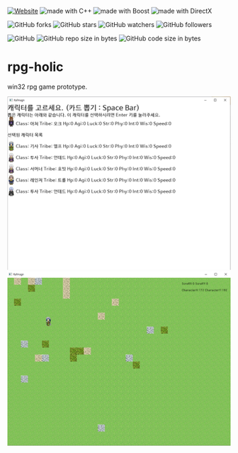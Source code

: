 [![Website](https://img.shields.io/website-up-down-green-red/http/shields.io.svg?label=elky-essay)](https://elky84.github.io)
<img src="https://img.shields.io/badge/made%20with-C++-yellowgreen.svg" alt="made with C++">
<img src="https://img.shields.io/badge/made%20with-Boost-yellow.svg" alt="made with Boost">
<img src="https://img.shields.io/badge/made%20with-DirectX-green.svg" alt="made with DirectX">

![GitHub forks](https://img.shields.io/github/forks/elky84/rpg-holic.svg?style=social&label=Fork)
![GitHub stars](https://img.shields.io/github/stars/elky84/rpg-holic.svg?style=social&label=Stars)
![GitHub watchers](https://img.shields.io/github/watchers/elky84/rpg-holic.svg?style=social&label=Watch)
![GitHub followers](https://img.shields.io/github/followers/elky84.svg?style=social&label=Follow)

![GitHub](https://img.shields.io/github/license/mashape/apistatus.svg)
![GitHub repo size in bytes](https://img.shields.io/github/repo-size/elky84/rpg-holic.svg)
![GitHub code size in bytes](https://img.shields.io/github/languages/code-size/elky84/rpg-holic.svg)

# rpg-holic
win32 rpg game prototype.

![rpg_holic_01](./rpg_holic_01.png)
![rpg_holic_02](./rpg_holic_02.png)

